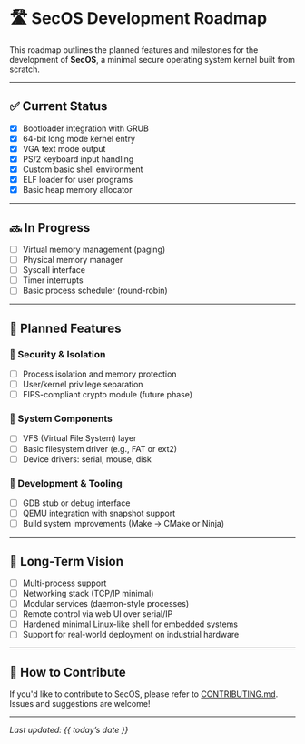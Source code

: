 # 🛣️ SecOS Development Roadmap

This roadmap outlines the planned features and milestones for the development of **SecOS**, a minimal secure operating system kernel built from scratch.

---

## ✅ Current Status

- [x] Bootloader integration with GRUB
- [x] 64-bit long mode kernel entry
- [x] VGA text mode output
- [x] PS/2 keyboard input handling
- [x] Custom basic shell environment
- [x] ELF loader for user programs
- [x] Basic heap memory allocator

---

## 🔜 In Progress

- [ ] Virtual memory management (paging)
- [ ] Physical memory manager
- [ ] Syscall interface
- [ ] Timer interrupts
- [ ] Basic process scheduler (round-robin)

---

## 🎯 Planned Features

### 🔐 Security & Isolation
- [ ] Process isolation and memory protection
- [ ] User/kernel privilege separation
- [ ] FIPS-compliant crypto module (future phase)

### 🧠 System Components
- [ ] VFS (Virtual File System) layer
- [ ] Basic filesystem driver (e.g., FAT or ext2)
- [ ] Device drivers: serial, mouse, disk

### 🧰 Development & Tooling
- [ ] GDB stub or debug interface
- [ ] QEMU integration with snapshot support
- [ ] Build system improvements (Make → CMake or Ninja)

---

## 📅 Long-Term Vision

- [ ] Multi-process support
- [ ] Networking stack (TCP/IP minimal)
- [ ] Modular services (daemon-style processes)
- [ ] Remote control via web UI over serial/IP
- [ ] Hardened minimal Linux-like shell for embedded systems
- [ ] Support for real-world deployment on industrial hardware

---

## 🤝 How to Contribute

If you'd like to contribute to SecOS, please refer to [CONTRIBUTING.md](CONTRIBUTING.md). Issues and suggestions are welcome!

---

*Last updated: {{ today’s date }}*
